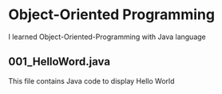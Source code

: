 # Object-Oriented Programming

I learned Object-Oriented-Programming with Java language

## 001_HelloWord.java
This file contains Java code to display Hello World
